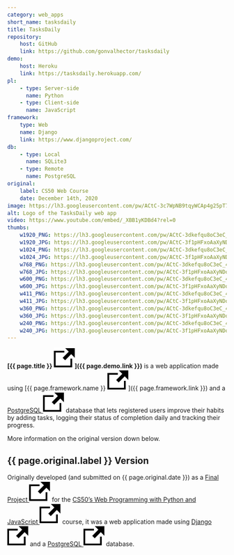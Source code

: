 ```yaml
---
category: web_apps
short_name: tasksdaily
title: TasksDaily
repository:
    host: GitHub
    link: https://github.com/gonvalhector/tasksdaily
demo:
    host: Heroku
    link: https://tasksdaily.herokuapp.com/
pl:
    - type: Server-side
      name: Python
    - type: Client-side
      name: JavaScript
framework:
    type: Web
    name: Django
    link: https://www.djangoproject.com/
db:
    - type: Local
      name: SQLite3
    - type: Remote
      name: PostgreSQL
original:
    label: CS50 Web Course
    date: December 14th, 2020
image: https://lh3.googleusercontent.com/pw/ACtC-3c7WpNB9tqyWCAp4g25pT74OijcGcgiOAtONGGa4Xl4kZlpEQ6a4imJgVM7snso-6aRNZrkI1dOD--oD_7Bjk_vQ-MURKbWLAFW4M2OrWWB0JpAfx9ZSrxe6M_YyXXAWSmong8gZLXDKPqUP1cuBbG9=w1200-h630-no?authuser=0
alt: Logo of the TasksDaily web app
video: https://www.youtube.com/embed/_XBB1yKDBd4?rel=0
thumbs:
    w1920_PNG: https://lh3.googleusercontent.com/pw/ACtC-3dkefqu8oC3eC_4mjkAX6hgVjT4sw2DNgjeznpEBMMS7gEktFnjGrFzXZuCBgMMBG096j0-OVnBcQWuP_7SVxmBh-pkxGJxtdVpRp30YhrNTyOjFLaeaVjoMhNOMzwJQxHF8I4E9E6PSsVWgL_dPc1M=w355
    w1920_JPG: https://lh3.googleusercontent.com/pw/ACtC-3f1pHFxoAaXyNDoghcoi21eUno88grazQ6KhsTXDQVCIChFnnnVWLCbgaWm7lkW7qAD6ua4SNkFvXMyGvJ-zmdtw95fqnznVV-vVhwnTE9tcL-F03hbEoq7qvIXpnNkahzv3ApV0BgZYpg34-jtJWzQ=w355
    w1024_PNG: https://lh3.googleusercontent.com/pw/ACtC-3dkefqu8oC3eC_4mjkAX6hgVjT4sw2DNgjeznpEBMMS7gEktFnjGrFzXZuCBgMMBG096j0-OVnBcQWuP_7SVxmBh-pkxGJxtdVpRp30YhrNTyOjFLaeaVjoMhNOMzwJQxHF8I4E9E6PSsVWgL_dPc1M=w284
    w1024_JPG: https://lh3.googleusercontent.com/pw/ACtC-3f1pHFxoAaXyNDoghcoi21eUno88grazQ6KhsTXDQVCIChFnnnVWLCbgaWm7lkW7qAD6ua4SNkFvXMyGvJ-zmdtw95fqnznVV-vVhwnTE9tcL-F03hbEoq7qvIXpnNkahzv3ApV0BgZYpg34-jtJWzQ=w284
    w768_PNG: https://lh3.googleusercontent.com/pw/ACtC-3dkefqu8oC3eC_4mjkAX6hgVjT4sw2DNgjeznpEBMMS7gEktFnjGrFzXZuCBgMMBG096j0-OVnBcQWuP_7SVxmBh-pkxGJxtdVpRp30YhrNTyOjFLaeaVjoMhNOMzwJQxHF8I4E9E6PSsVWgL_dPc1M=w213
    w768_JPG: https://lh3.googleusercontent.com/pw/ACtC-3f1pHFxoAaXyNDoghcoi21eUno88grazQ6KhsTXDQVCIChFnnnVWLCbgaWm7lkW7qAD6ua4SNkFvXMyGvJ-zmdtw95fqnznVV-vVhwnTE9tcL-F03hbEoq7qvIXpnNkahzv3ApV0BgZYpg34-jtJWzQ=w213
    w600_PNG: https://lh3.googleusercontent.com/pw/ACtC-3dkefqu8oC3eC_4mjkAX6hgVjT4sw2DNgjeznpEBMMS7gEktFnjGrFzXZuCBgMMBG096j0-OVnBcQWuP_7SVxmBh-pkxGJxtdVpRp30YhrNTyOjFLaeaVjoMhNOMzwJQxHF8I4E9E6PSsVWgL_dPc1M=w166
    w600_JPG: https://lh3.googleusercontent.com/pw/ACtC-3f1pHFxoAaXyNDoghcoi21eUno88grazQ6KhsTXDQVCIChFnnnVWLCbgaWm7lkW7qAD6ua4SNkFvXMyGvJ-zmdtw95fqnznVV-vVhwnTE9tcL-F03hbEoq7qvIXpnNkahzv3ApV0BgZYpg34-jtJWzQ=w166
    w411_PNG: https://lh3.googleusercontent.com/pw/ACtC-3dkefqu8oC3eC_4mjkAX6hgVjT4sw2DNgjeznpEBMMS7gEktFnjGrFzXZuCBgMMBG096j0-OVnBcQWuP_7SVxmBh-pkxGJxtdVpRp30YhrNTyOjFLaeaVjoMhNOMzwJQxHF8I4E9E6PSsVWgL_dPc1M=w114
    w411_JPG: https://lh3.googleusercontent.com/pw/ACtC-3f1pHFxoAaXyNDoghcoi21eUno88grazQ6KhsTXDQVCIChFnnnVWLCbgaWm7lkW7qAD6ua4SNkFvXMyGvJ-zmdtw95fqnznVV-vVhwnTE9tcL-F03hbEoq7qvIXpnNkahzv3ApV0BgZYpg34-jtJWzQ=w114
    w360_PNG: https://lh3.googleusercontent.com/pw/ACtC-3dkefqu8oC3eC_4mjkAX6hgVjT4sw2DNgjeznpEBMMS7gEktFnjGrFzXZuCBgMMBG096j0-OVnBcQWuP_7SVxmBh-pkxGJxtdVpRp30YhrNTyOjFLaeaVjoMhNOMzwJQxHF8I4E9E6PSsVWgL_dPc1M=w100
    w360_JPG: https://lh3.googleusercontent.com/pw/ACtC-3f1pHFxoAaXyNDoghcoi21eUno88grazQ6KhsTXDQVCIChFnnnVWLCbgaWm7lkW7qAD6ua4SNkFvXMyGvJ-zmdtw95fqnznVV-vVhwnTE9tcL-F03hbEoq7qvIXpnNkahzv3ApV0BgZYpg34-jtJWzQ=w100
    w240_PNG: https://lh3.googleusercontent.com/pw/ACtC-3dkefqu8oC3eC_4mjkAX6hgVjT4sw2DNgjeznpEBMMS7gEktFnjGrFzXZuCBgMMBG096j0-OVnBcQWuP_7SVxmBh-pkxGJxtdVpRp30YhrNTyOjFLaeaVjoMhNOMzwJQxHF8I4E9E6PSsVWgL_dPc1M=w66
    w240_JPG: https://lh3.googleusercontent.com/pw/ACtC-3f1pHFxoAaXyNDoghcoi21eUno88grazQ6KhsTXDQVCIChFnnnVWLCbgaWm7lkW7qAD6ua4SNkFvXMyGvJ-zmdtw95fqnznVV-vVhwnTE9tcL-F03hbEoq7qvIXpnNkahzv3ApV0BgZYpg34-jtJWzQ=w66
---
```


**[{{ page.title }} <img src="/assets/images/icons/external.svg" alt="External Link" class="external-icon">]({{ page.demo.link }})** is a web application made using [{{ page.framework.name }} <img src="/assets/images/icons/external.svg" alt="External Link" class="external-icon">]({{ page.framework.link }}) and a [PostgreSQL <img src="/assets/images/icons/external.svg" alt="External Link" class="external-icon">](https://www.postgresql.org/) database that lets registered users improve their habits by adding tasks, logging their status of completion daily and tracking their progress.  

More information on the original version down below.

## {{ page.original.label }} Version

Originally developed (and submitted on {{ page.original.date }}) as a [Final Project <img src="/assets/images/icons/external.svg" alt="External Link" class="external-icon">](https://cs50.harvard.edu/web/2020/projects/final/capstone/) for the [CS50’s Web Programming with Python and JavaScript <img src="/assets/images/icons/external.svg" alt="External Link" class="external-icon">](https://cs50.harvard.edu/web/2018/) course, it was a web application made using [Django <img src="/assets/images/icons/external.svg" alt="External Link" class="external-icon">](https://www.djangoproject.com/) and a [PostgreSQL <img src="/assets/images/icons/external.svg" alt="External Link" class="external-icon">](https://www.postgresql.org/) database.
